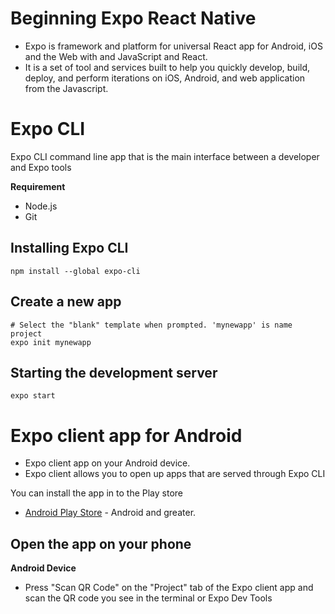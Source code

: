 # Beginning Expo React Native
- Expo is framework and platform for universal React app for Android, iOS and the Web with and JavaScript and React.
- It is a set of tool and services built to help you quickly develop, build, deploy, and perform iterations on iOS, Android, and web application from the Javascript.

# Expo CLI
Expo CLI command line app that is the main interface between a developer and Expo tools

**Requirement**
- Node.js 
- Git

## Installing Expo CLI
```npm
npm install --global expo-cli
```

## Create a new app
```expo
# Select the "blank" template when prompted. 'mynewapp' is name project
expo init mynewapp
```

## Starting the development server
```npm
expo start
```
# Expo client app for Android
- Expo client app on your Android device.
- Expo client allows you to open up apps that are served through Expo CLI

You can install the app in to the Play store 
- [Android Play Store](https://play.google.com/store/apps/details?id=host.exp.exponent)   - Android and greater.

## Open the app on your phone
**Android Device**
- Press "Scan QR Code" on the "Project" tab  of the Expo client app and scan the QR code you see in the terminal or Expo Dev Tools
